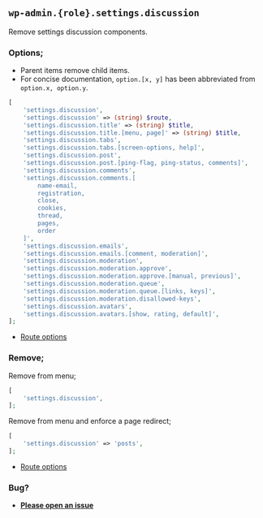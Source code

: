 ## `wp-admin.{role}.settings.discussion`

Remove settings discussion components.

### Options;

* Parent items remove child items. 
* For concise documentation, `option.[x, y]` has been abbreviated from `option.x, option.y`.

```php
[
    'settings.discussion',
    'settings.discussion' => (string) $route,
    'settings.discussion.title' => (string) $title,
    'settings.discussion.title.[menu, page]' => (string) $title,
    'settings.discussion.tabs',
    'settings.discussion.tabs.[screen-options, help]',
    'settings.discussion.post',
    'settings.discussion.post.[ping-flag, ping-status, comments]',
    'settings.discussion.comments',
    'settings.discussion.comments.[
        name-email,
        registration,
        close,
        cookies,
        thread,
        pages,
        order
    ]',
    'settings.discussion.emails',
    'settings.discussion.emails.[comment, moderation]',
    'settings.discussion.moderation',
    'settings.discussion.moderation.approve',
    'settings.discussion.moderation.approve.[manual, previous]',
    'settings.discussion.moderation.queue',
    'settings.discussion.moderation.queue.[links, keys]',
    'settings.discussion.moderation.disallowed-keys',
    'settings.discussion.avatars',
    'settings.discussion.avatars.[show, rating, default]',
];
```

* [Route options](../route-options.md)

### Remove;

Remove from menu;

```php
[
    'settings.discussion',
];
```

Remove from menu and enforce a page redirect;

```php
[
    'settings.discussion' => 'posts',
];
```

* [Route options](../route-options.md)

### Bug?

* **[Please open an issue](https://github.com/soberwp/intervention/issues/new?title=[wp-admin.settings.discussion]&labels=bug&assignees=darrenjacoby)**
